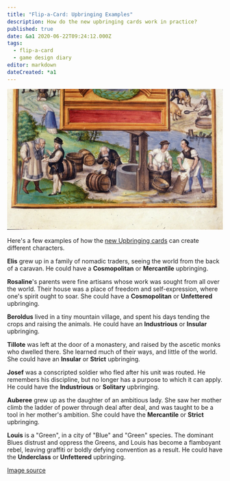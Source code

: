```yaml
---
title: "Flip-a-Card: Upbringing Examples"
description: How do the new upbringing cards work in practice?
published: true
date: &a1 2020-06-22T09:24:12.000Z
tags:
  - flip-a-card
  - game design diary
editor: markdown
dateCreated: *a1
---
```


![Featured Image](flip-a-card-upbringing-examples.jpg)

Here's a few examples of how the [new Upbringing cards](https://github.com/astralfrontier/flip-a-card/blob/c1ff43ab479d27774fca877cf71c3e95ed3e5e66/card-data/01-character-upbringing.yaml) can create different characters.

**Elis** grew up in a family of nomadic traders, seeing the world from the back of a caravan.
He could have a **Cosmopolitan** or **Mercantile** upbringing.

**Rosaline**'s parents were fine artisans whose work was sought from all over the world.
Their house was a place of freedom and self-expression, where one's spirit ought to soar.
She could have a **Cosmopolitan** or **Unfettered** upbringing.

**Beroldus** lived in a tiny mountain village, and spent his days tending the crops and raising the animals.
He could have an **Industrious** or **Insular** upbringing.

**Tillote** was left at the door of a monastery, and raised by the ascetic monks who dwelled there.
She learned much of their ways, and little of the world.
She could have an **Insular** or **Strict** upbringing.

**Josef** was a conscripted soldier who fled after his unit was routed.
He remembers his discipline, but no longer has a purpose to which it can apply.
He could have the **Industrious** or **Solitary** upbringing.

**Auberee** grew up as the daughter of an ambitious lady.
She saw her mother climb the ladder of power through deal after deal,
and was taught to be a tool in her mother's ambition.
She could have the **Mercantile** or **Strict** upbringing.

**Louis** is a "Green", in a city of "Blue" and "Green" species.
The dominant Blues distrust and oppress the Greens,
and Louis has become a flamboyant rebel, leaving graffiti or boldly defying convention as a result.
He could have the **Underclass** or **Unfettered** upbringing.

[Image source](https://picryl.com/media/scenes-of-daily-life-from-bl-harley-3469-f-23-fc9bdf)